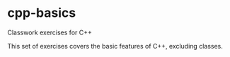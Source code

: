 # cpp-basics
Classwork exercises for C++

This set of exercises covers the basic features of C++, excluding classes.

